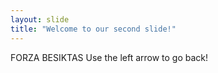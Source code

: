 ```yaml
---
layout: slide
title: "Welcome to our second slide!"
---
```

FORZA BESIKTAS
Use the left arrow to go back!
